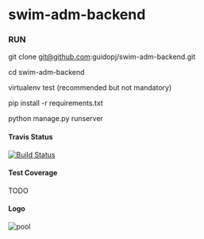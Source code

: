 # swim-adm-backend

### RUN

git clone git@github.com:guidopj/swim-adm-backend.git

cd swim-adm-backend

virtualenv test (recommended but not mandatory)

pip install -r requirements.txt

python manage.py runserver

#### Travis Status

[![Build Status](https://travis-ci.com/guidopj/swim-adm-backend.svg?branch=master)](https://travis-ci.com/guidopj/swim-adm-backend)

#### Test Coverage

TODO

#### Logo

![pool](https://user-images.githubusercontent.com/1202022/80389646-b52ceb00-8881-11ea-94fe-07dfa54af59b.jpg)
